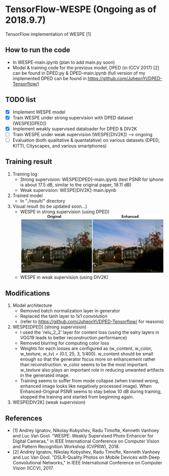 # TensorFlow-WESPE (Ongoing as of 2018.9.7)
TensorFlow implementation of WESPE [1]

## **How to run the code**
- In WESPE-main.ipynb (plan to add main.py soon)
- Model & training code for the previous model, DPED (in ICCV 2017) [2] can be found in DPED.py & DPED-main.ipynb (full version of my implemented DPED can be found in https://github.com/JuheonYi/DPED-Tensorflow/)

## **TODO list**
- [x] Implement WESPE model
- [x] Train WESPE under strong supervision with DPED dataset (WESPE[DPED])
- [x] Implement weakly supervised dataloader for DPED & DIV2K
- [ ] Train WESPE under weak supervision (WESPE[DIV2K]) --> ongoing
- [ ] Evaluation (both qualitative & quantatative) on various datasets (DPED, KITTI, Cityscapes, and various smartphones)

## **Training result**
1. Training log 
   - Strong supervision: WESPE[DPED]-main.ipynb (test PSNR for iphone is about 17.5 dB, similar to the original paper, 18.11 dB)
   - Weak supervision: WESPE[DIV2K]-main.ipynb
2. Trained model
   - In "./result/" directory 
3. Visual result (to be updated soon...) 
   - WESPE in strong supervision (using DPED)
![Example result](https://github.com/JuheonYi/images/blob/master/WESPE_strong.PNG)
   - WESPE in weak supervision (using DIV2K)

## **Modifications**
1. Model architecture
   - Removed batch normalization layer in generator
   - Replaced the tanh layer to 1x1 convolution 
   - (refer to https://github.com/JuheonYi/DPED-Tensorflow/ for reasons)
2. WESPE[DPED] (strong supervision)
   - I used the 'relu_2_2' layer for content loss (using the ealry layers in VGG19 leads to better reconstruction performance)
   - Removed blurring for computing color loss
   - Weights for each losses are configured as (w_content, w_color, w_texture, w_tv) = (0.1, 25, 3, 1/400). w_content should be small enough so that the generator focus more on enhancement rather than reconstruction. w_color seems to be the most important. w_texture also plays an important role in reducing unwanted artifacts in the generated image.
   - Training seems to suffer from mode collapse (when trained wrong, enhanced image looks like negatively processed image). When Enhanced-Original PSNR seems to stay below 10 dB during training, stopped the training and started from beginning again. 
3. WESPE[DIV2K] (weak supervision)


## **References**
- [1] Andrey Ignatov, Nikolay Kobyshev, Radu Timofte, Kenneth Vanhoey and Luc Van Gool. "WESPE: Weakly Supervised Photo Enhancer for Digital Cameras," in IEEE International Conference on Computer Vision and Pattern Recognition Workshop (CVPRW), 2018.
- [2] Andrey Ignatov, Nikolay Kobyshev, Radu Timofte, Kenneth Vanhoey and Luc Van Gool. "DSLR-Quality Photos on Mobile Devices with Deep Convolutional Networks," in IEEE International Conference on Computer Vision (ICCV), 2017.

